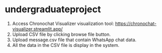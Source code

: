 # undergraduateproject
1) Access Chronochat Visualizer visualization tool: https://chronochat-visualizer.streamlit.app/
2) Upload CSV file by clicking browse file button.
3) Upload message.csv file that contain WhatsApp chat data.
4) All the data in the CSV file is display in the system. 
